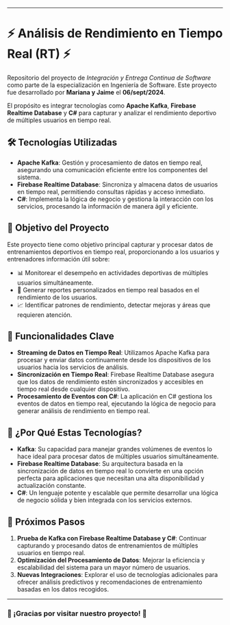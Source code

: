 
---

# ⚡ Análisis de Rendimiento en Tiempo Real (RT) ⚡

Repositorio del proyecto de *Integración y Entrega Continua de Software* como parte de la especialización en Ingeniería de Software. Este proyecto fue desarrollado por **Mariana y Jaime** el **06/sept/2024**.

El propósito es integrar tecnologías como **Apache Kafka**, **Firebase Realtime Database** y **C#** para capturar y analizar el rendimiento deportivo de múltiples usuarios en tiempo real.

## 🛠️ Tecnologías Utilizadas 

- **Apache Kafka**: Gestión y procesamiento de datos en tiempo real, asegurando una comunicación eficiente entre los componentes del sistema.
- **Firebase Realtime Database**: Sincroniza y almacena datos de usuarios en tiempo real, permitiendo consultas rápidas y acceso inmediato.
- **C#**: Implementa la lógica de negocio y gestiona la interacción con los servicios, procesando la información de manera ágil y eficiente.

## 🎯 Objetivo del Proyecto

Este proyecto tiene como objetivo principal capturar y procesar datos de entrenamientos deportivos en tiempo real, proporcionando a los usuarios y entrenadores información útil sobre:

- 📊 Monitorear el desempeño en actividades deportivas de múltiples usuarios simultáneamente.
- 📝 Generar reportes personalizados en tiempo real basados en el rendimiento de los usuarios.
- 📈 Identificar patrones de rendimiento, detectar mejoras y áreas que requieren atención.

## 🚀 Funcionalidades Clave 

- **Streaming de Datos en Tiempo Real**: Utilizamos Apache Kafka para procesar y enviar datos continuamente desde los dispositivos de los usuarios hacia los servicios de análisis.
- **Sincronización en Tiempo Real**: Firebase Realtime Database asegura que los datos de rendimiento estén sincronizados y accesibles en tiempo real desde cualquier dispositivo.
- **Procesamiento de Eventos con C#**: La aplicación en C# gestiona los eventos de datos en tiempo real, ejecutando la lógica de negocio para generar análisis de rendimiento en tiempo real.

## 🤖 ¿Por Qué Estas Tecnologías?

- **Kafka**: Su capacidad para manejar grandes volúmenes de eventos lo hace ideal para procesar datos de múltiples usuarios simultáneamente.
- **Firebase Realtime Database**: Su arquitectura basada en la sincronización de datos en tiempo real lo convierte en una opción perfecta para aplicaciones que necesitan una alta disponibilidad y actualización constante.
- **C#**: Un lenguaje potente y escalable que permite desarrollar una lógica de negocio sólida y bien integrada con los servicios externos.

## 📅 Próximos Pasos

1. **Prueba de Kafka con Firebase Realtime Database y C#**: Continuar capturando y procesando datos de entrenamientos de múltiples usuarios en tiempo real.
2. **Optimización del Procesamiento de Datos**: Mejorar la eficiencia y escalabilidad del sistema para un mayor número de usuarios.
3. **Nuevas Integraciones**: Explorar el uso de tecnologías adicionales para ofrecer análisis predictivos y recomendaciones de entrenamiento basadas en los datos recogidos.

---

### 🌟 ¡Gracias por visitar nuestro proyecto! 🌟


